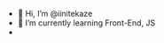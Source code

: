- 👋 Hi, I’m @iinitekaze 
- 🌱 I’m currently learning Front-End, JS
- 


<!---
iinitekaze/iinitekaze is a ✨ special ✨ repository because its `README.md` (this file) appears on your GitHub profile.
You can click the Preview link to take a look at your changes.
--->
